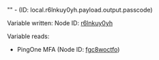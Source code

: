 "" - (ID: local.r6lnkuy0yh.payload.output.passcode)

Variable written:
Node ID: [r6lnkuy0yh](../nodes/r6lnkuy0yh.md)

Variable reads:
* PingOne MFA (Node ID: [fgc8woctfo](../nodes/fgc8woctfo.md))
